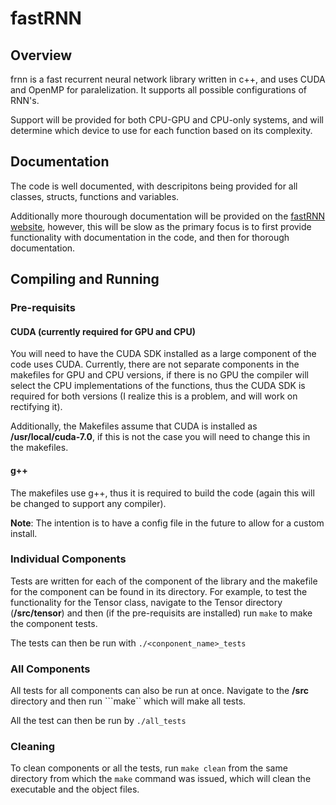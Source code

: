 # fastRNN

## Overview

frnn is a fast recurrent neural network library written in c++, and uses CUDA and OpenMP for paralelization. It supports all possible configurations of RNN's.

Support will be provided for both CPU-GPU and CPU-only systems, and will determine which device to use for each function based on its complexity.

## Documentation

The code is well documented, with descripitons being provided for all classes, structs, functions and variables. 

Additionally more thourough documentation will be provided on the [fastRNN website](http://robclu.github.io/fastRNN/), however, this will be slow as the primary focus is to first provide functionality with documentation in the code, and then for thorough documentation.

## Compiling and Running

### Pre-requisits

#### CUDA (currently required for GPU and CPU)

You will need to have the CUDA SDK installed as a large component of the code uses CUDA. Currently, there are not separate components in the makefiles for GPU and CPU versions, if there is no GPU the compiler will select the CPU implementations of the functions, thus the CUDA SDK is required for both versions (I realize this is a problem, and will work on rectifying it).

Additionally, the Makefiles assume that CUDA is installed as __/usr/local/cuda-7.0__, if this is not the case you will need to change this in the makefiles.

#### g++

The makefiles use g++, thus it is required to build the code (again this will be changed to support any compiler).

__Note__: The intention is to have a config file in the future to allow for a custom install.

### Individual Components

Tests are written for each of the component of the library and the makefile for the component can be found in its directory. For example, to test the functionality for the Tensor class, navigate to the Tensor directory (__/src/tensor__) and then (if the pre-requisits are installed) run ```make``` to make the component tests. 

The tests can then be run with ```./<conponent_name>_tests```

### All Components

All tests for all components can also be run at once. Navigate to the __/src__ directory and then run ```make`` which will make all tests.

All the test can then be run by ```./all_tests```

### Cleaning

To clean components or all the tests, run ```make clean``` from the same directory from which the ```make``` command was issued, which will clean the executable and the object files.
